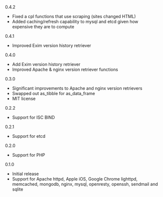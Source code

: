 0.4.2
* Fixed a cpl functions that use scraping (sites changed HTML)
* Added caching/refresh capability to mysql and etcd given how expensive they are to compute

0.4.1
* Improved Exim version history retriever 

0.4.0
* Add Exim version history retriever
* Improved Apache & nginx version retriever functions

0.3.0
* Significant improvements to Apache and nginx version retrievers
* Swapped out as_tibble for as_data_frame
* MIT license

0.2.2
* Support for ISC BIND

0.2.1
* Support for etcd

0.2.0
* Support for PHP

0.1.0 
* Initial release
* Support for Apache httpd, Apple iOS, Google Chrome lighttpd, memcached, mongodb, nginx, 
  mysql, openresty, openssh, sendmail and sqlite